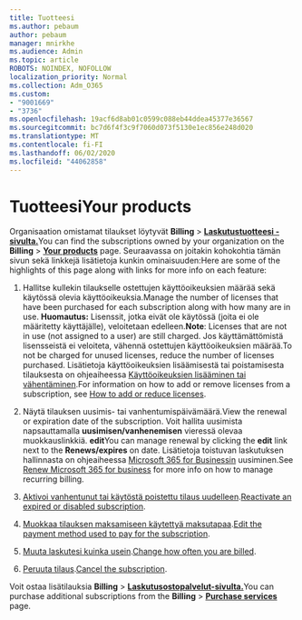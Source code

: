 ```yaml
---
title: Tuotteesi
ms.author: pebaum
author: pebaum
manager: mnirkhe
ms.audience: Admin
ms.topic: article
ROBOTS: NOINDEX, NOFOLLOW
localization_priority: Normal
ms.collection: Adm_O365
ms.custom:
- "9001669"
- "3736"
ms.openlocfilehash: 19acf6d8ab01c0599c088eb44ddea45377e36567
ms.sourcegitcommit: bc7d6f4f3c9f7060d073f5130e1ec856e248d020
ms.translationtype: MT
ms.contentlocale: fi-FI
ms.lasthandoff: 06/02/2020
ms.locfileid: "44062858"
---
```

# <a name="your-products"></a><span data-ttu-id="dad5f-102">Tuotteesi</span><span class="sxs-lookup"><span data-stu-id="dad5f-102">Your products</span></span>

<span data-ttu-id="dad5f-103">Organisaation omistamat tilaukset löytyvät **Billing**  >  **[Laskutustuotteesi -sivulta.](https://go.microsoft.com/fwlink/p/?linkid=842054)**</span><span class="sxs-lookup"><span data-stu-id="dad5f-103">You can find the subscriptions owned by your organization on the **Billing** > **[Your products](https://go.microsoft.com/fwlink/p/?linkid=842054)** page.</span></span> <span data-ttu-id="dad5f-104">Seuraavassa on joitakin kohokohtia tämän sivun sekä linkkejä lisätietoja kunkin ominaisuuden:</span><span class="sxs-lookup"><span data-stu-id="dad5f-104">Here are some of the highlights of this page along with links for more info on each feature:</span></span>

1. <span data-ttu-id="dad5f-105">Hallitse kullekin tilaukselle ostettujen käyttöoikeuksien määrää sekä käytössä olevia käyttöoikeuksia.</span><span class="sxs-lookup"><span data-stu-id="dad5f-105">Manage the number of licenses that have been purchased for each subscription along with how many are in use.</span></span>  <span data-ttu-id="dad5f-106">**Huomautus:** Lisenssit, jotka eivät ole käytössä (joita ei ole määritetty käyttäjälle), veloitetaan edelleen.</span><span class="sxs-lookup"><span data-stu-id="dad5f-106">**Note**: Licenses that are not in use (not assigned to a user) are still charged.</span></span>  <span data-ttu-id="dad5f-107">Jos käyttämättömistä lisensseistä ei veloiteta, vähennä ostettujen käyttöoikeuksien määrää.</span><span class="sxs-lookup"><span data-stu-id="dad5f-107">To not be charged for unused licenses, reduce the number of licenses purchased.</span></span> <span data-ttu-id="dad5f-108">Lisätietoja käyttöoikeuksien lisäämisestä tai poistamisesta tilauksesta on ohjeaiheessa [Käyttöoikeuksien lisääminen tai vähentäminen](https://docs.microsoft.com/alchemyinsights/how-to-add-or-reduce-licenses).</span><span class="sxs-lookup"><span data-stu-id="dad5f-108">For information on how to add or remove licenses from a subscription, see [How to add or reduce licenses](https://docs.microsoft.com/alchemyinsights/how-to-add-or-reduce-licenses).</span></span>

2. <span data-ttu-id="dad5f-109">Näytä tilauksen uusimis- tai vanhentumispäivämäärä.</span><span class="sxs-lookup"><span data-stu-id="dad5f-109">View the renewal or expiration date of the subscription.</span></span>  <span data-ttu-id="dad5f-110">Voit hallita uusimista napsauttamalla **uusimisen/vanhenemisen** vieressä olevaa muokkauslinkkiä. **edit**</span><span class="sxs-lookup"><span data-stu-id="dad5f-110">You can manage renewal by clicking the **edit** link next to the **Renews/expires** on date.</span></span>  <span data-ttu-id="dad5f-111">Lisätietoja toistuvan laskutuksen hallinnasta on ohjeaiheessa [Microsoft 365 for Businessin](https://go.microsoft.com/fwlink/?linkid=2119216) uusiminen.</span><span class="sxs-lookup"><span data-stu-id="dad5f-111">See [Renew Microsoft 365 for business](https://go.microsoft.com/fwlink/?linkid=2119216) for more info on how to manage recurring billing.</span></span>

3. <span data-ttu-id="dad5f-112">[Aktivoi vanhentunut tai käytöstä poistettu tilaus uudelleen](https://go.microsoft.com/fwlink/?linkid=2117519).</span><span class="sxs-lookup"><span data-stu-id="dad5f-112">[Reactivate an expired or disabled subscription](https://go.microsoft.com/fwlink/?linkid=2117519).</span></span>

4. <span data-ttu-id="dad5f-113">[Muokkaa tilauksen maksamiseen käytettyä maksutapaa](https://go.microsoft.com/fwlink/?linkid=2117167).</span><span class="sxs-lookup"><span data-stu-id="dad5f-113">[Edit the payment method used to pay for the subscription](https://go.microsoft.com/fwlink/?linkid=2117167).</span></span>

5. <span data-ttu-id="dad5f-114">[Muuta laskutesi kuinka usein](https://go.microsoft.com/fwlink/?linkid=2119112).</span><span class="sxs-lookup"><span data-stu-id="dad5f-114">[Change how often you are billed](https://go.microsoft.com/fwlink/?linkid=2119112).</span></span>

6. <span data-ttu-id="dad5f-115">[Peruuta tilaus](https://go.microsoft.com/fwlink/?linkid=2119113).</span><span class="sxs-lookup"><span data-stu-id="dad5f-115">[Cancel the subscription](https://go.microsoft.com/fwlink/?linkid=2119113).</span></span>

<span data-ttu-id="dad5f-116">Voit ostaa lisätilauksia **Billing**  >  [**Laskutusostopalvelut-sivulta.**](https://go.microsoft.com/fwlink/p/?linkid=868433)</span><span class="sxs-lookup"><span data-stu-id="dad5f-116">You can purchase additional subscriptions from the **Billing** > [**Purchase services**](https://go.microsoft.com/fwlink/p/?linkid=868433) page.</span></span>
